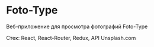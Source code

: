 # Foto-Type

Веб-приложение для просмотра фотографий Foto-Type

Стек: React, React-Router, Redux, API Unsplash.com
